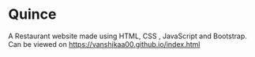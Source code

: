 # Quince
A Restaurant website made using HTML, CSS , JavaScript and Bootstrap. Can be viewed on https://vanshikaa00.github.io/index.html
